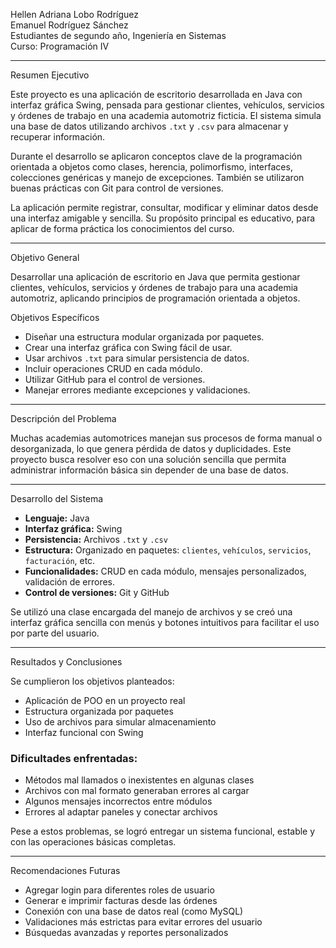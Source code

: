  Hellen Adriana Lobo Rodríguez  
 Emanuel Rodríguez Sánchez  
Estudiantes de segundo año, Ingeniería en Sistemas  
Curso: Programación IV  

---

 Resumen Ejecutivo

Este proyecto es una aplicación de escritorio desarrollada en Java con interfaz gráfica Swing, pensada para gestionar clientes, vehículos, servicios y órdenes de trabajo en una academia automotriz ficticia. El sistema simula una base de datos utilizando archivos `.txt` y `.csv` para almacenar y recuperar información.

Durante el desarrollo se aplicaron conceptos clave de la programación orientada a objetos como clases, herencia, polimorfismo, interfaces, colecciones genéricas y manejo de excepciones. También se utilizaron buenas prácticas con Git para control de versiones.

La aplicación permite registrar, consultar, modificar y eliminar datos desde una interfaz amigable y sencilla. Su propósito principal es educativo, para aplicar de forma práctica los conocimientos del curso.

---

 Objetivo General

Desarrollar una aplicación de escritorio en Java que permita gestionar clientes, vehículos, servicios y órdenes de trabajo para una academia automotriz, aplicando principios de programación orientada a objetos.

 Objetivos Específicos

- Diseñar una estructura modular organizada por paquetes.
- Crear una interfaz gráfica con Swing fácil de usar.
- Usar archivos `.txt` para simular persistencia de datos.
- Incluir operaciones CRUD en cada módulo.
- Utilizar GitHub para el control de versiones.
- Manejar errores mediante excepciones y validaciones.

---

 Descripción del Problema

Muchas academias automotrices manejan sus procesos de forma manual o desorganizada, lo que genera pérdida de datos y duplicidades. Este proyecto busca resolver eso con una solución sencilla que permita administrar información básica sin depender de una base de datos.

---

 Desarrollo del Sistema

- **Lenguaje:** Java  
- **Interfaz gráfica:** Swing  
- **Persistencia:** Archivos `.txt` y `.csv`  
- **Estructura:** Organizado en paquetes: `clientes`, `vehículos`, `servicios`, `facturación`, etc.  
- **Funcionalidades:** CRUD en cada módulo, mensajes personalizados, validación de errores.  
- **Control de versiones:** Git y GitHub  

Se utilizó una clase encargada del manejo de archivos y se creó una interfaz gráfica sencilla con menús y botones intuitivos para facilitar el uso por parte del usuario.

---

 Resultados y Conclusiones

Se cumplieron los objetivos planteados:

- Aplicación de POO en un proyecto real
- Estructura organizada por paquetes
- Uso de archivos para simular almacenamiento
- Interfaz funcional con Swing

### Dificultades enfrentadas:

- Métodos mal llamados o inexistentes en algunas clases
- Archivos con mal formato generaban errores al cargar
- Algunos mensajes incorrectos entre módulos
- Errores al adaptar paneles y conectar archivos

Pese a estos problemas, se logró entregar un sistema funcional, estable y con las operaciones básicas completas.

---

 Recomendaciones Futuras

- Agregar login para diferentes roles de usuario
- Generar e imprimir facturas desde las órdenes
- Conexión con una base de datos real (como MySQL)
- Validaciones más estrictas para evitar errores del usuario
- Búsquedas avanzadas y reportes personalizados
